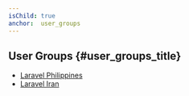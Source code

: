 ```yaml
---
isChild: true
anchor:  user_groups
---
```


## User Groups {#user_groups_title}

- [Laravel Philippines](https://www.facebook.com/groups/laravelph/)
- [Laravel Iran](http://laratalks.com)
